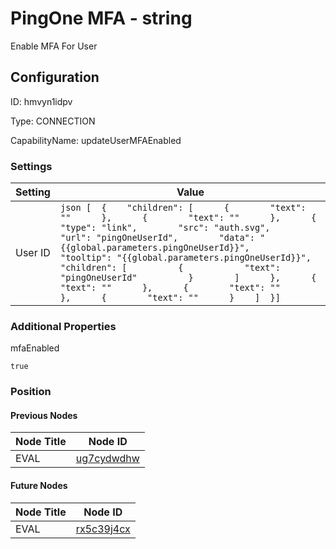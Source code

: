 # PingOne MFA - string 
Enable MFA For User
## Configuration
ID:  hmvyn1idpv

Type: CONNECTION 

CapabilityName: updateUserMFAEnabled

### Settings
| Setting | Value  |
| :------------------------ | ---------------------------------------- |
| User ID |```json [  {    "children": [      {        "text": ""      },      {        "text": ""      },      {        "type": "link",        "src": "auth.svg",        "url": "pingOneUserId",        "data": "{{global.parameters.pingOneUserId}}",        "tooltip": "{{global.parameters.pingOneUserId}}",        "children": [          {            "text": "pingOneUserId"          }        ]      },      {        "text": ""      },      {        "text": ""      },      {        "text": ""      }    ]  }] ```| 






### Additional Properties
mfaEnabled
```bool 
true
```





### Position

#### Previous Nodes
| Node Title | Node ID |
| :------------- | ------------ |
| EVAL | [ug7cydwdhw](./ug7cydwdhw.md) | 
 
 #### Future Nodes
| Node Title | Node ID |
| :------------- | ------------ |
| EVAL |[rx5c39j4cx](./rx5c39j4cx.md) | 